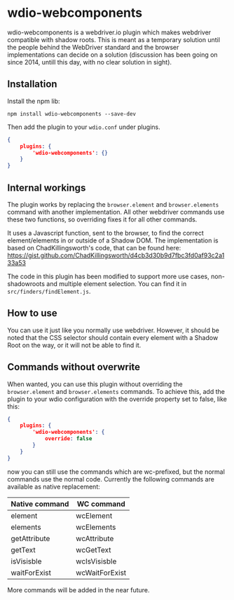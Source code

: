 # wdio-webcomponents

wdio-webcomponents is a webdriver.io plugin which makes webdriver compatible with shadow roots. 
This is meant as a temporary solution until the people behind the WebDriver standard and the browser implementations can decide on a solution (discussion has been going on since 2014, untill this day, with no clear solution in sight).

## Installation
Install the npm lib:

`npm install wdio-webcomponents --save-dev`

Then add the plugin to your `wdio.conf` under plugins.

```json
{
    plugins: {
        'wdio-webcomponents': {}
    }
}
```

## Internal workings
The plugin works by replacing the `browser.element` and `browser.elements` command with another implementation. All other webdriver commands use these two functions, so overriding fixes it for all other commands.

It uses a Javascript function, sent to the browser, to find the correct element/elements in or outside of a Shadow DOM. The implementation is based on ChadKillingsworth's code, that can be found here: https://gist.github.com/ChadKillingsworth/d4cb3d30b9d7fbc3fd0af93c2a133a53

The code in this plugin has been modified to support more use cases, non-shadowroots and multiple element selection. You can find it in `src/finders/findElement.js`. 

## How to use
You can use it just like you normally use webdriver. However, it should be noted that the CSS selector should contain every element with a Shadow Root on the way, or it will not be able to find it. 

## Commands without overwrite
When wanted, you can use this plugin without overriding the `browser.element` and `browser.elements` commands. To achieve this, add the plugin to your wdio configuration with the override property set to false, like this:

```json
{
    plugins: {
        'wdio-webcomponents': {
            override: false
        }
    }
}
```

now you can still use the commands which are wc-prefixed, but the normal commands use the normal code. Currently the following commands are available as native replacement:

| Native command | WC command |
|----------------|------------|
| element | wcElement
| elements | wcElements
| getAttribute | wcAttribute
| getText | wcGetText
| isVisisble | wcIsVisisble
| waitForExist | wcWaitForExist

More commands will be added in the near future. 